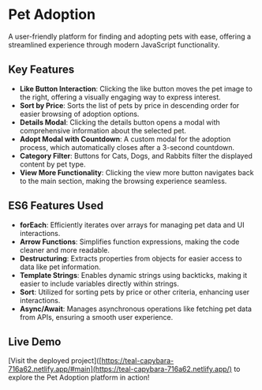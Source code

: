 # Pet Adoption

A user-friendly platform for finding and adopting pets with ease, offering a streamlined experience through modern JavaScript functionality.

## Key Features
- **Like Button Interaction**: Clicking the like button moves the pet image to the right, offering a visually engaging way to express interest.
- **Sort by Price**: Sorts the list of pets by price in descending order for easier browsing of adoption options.
- **Details Modal**: Clicking the details button opens a modal with comprehensive information about the selected pet.
- **Adopt Modal with Countdown**: A custom modal for the adoption process, which automatically closes after a 3-second countdown.
- **Category Filter**: Buttons for Cats, Dogs, and Rabbits filter the displayed content by pet type.
- **View More Functionality**: Clicking the view more button navigates back to the main section, making the browsing experience seamless.

## ES6 Features Used
- **forEach**: Efficiently iterates over arrays for managing pet data and UI interactions.
- **Arrow Functions**: Simplifies function expressions, making the code cleaner and more readable.
- **Destructuring**: Extracts properties from objects for easier access to data like pet information.
- **Template Strings**: Enables dynamic strings using backticks, making it easier to include variables directly within strings.
- **Sort**: Utilized for sorting pets by price or other criteria, enhancing user interactions.
- **Async/Await**: Manages asynchronous operations like fetching pet data from APIs, ensuring a smooth user experience.

## Live Demo
[Visit the deployed project]([https://teal-capybara-716a62.netlify.app/#main](https://teal-capybara-716a62.netlify.app/) to explore the Pet Adoption platform in action!
